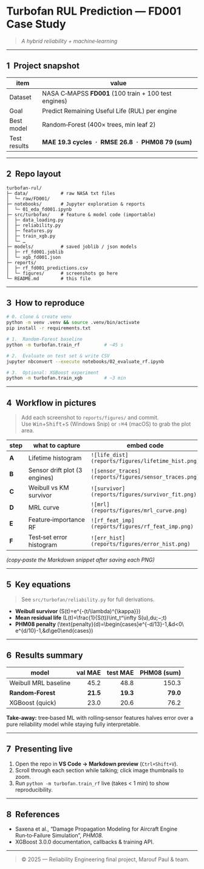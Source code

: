 # Turbofan RUL Prediction — FD001 Case Study

> *A hybrid reliability + machine‑learning*

---

## 1  Project snapshot

| item | value |
|------|-------|
| Dataset | NASA C‑MAPSS **FD001** (100 train + 100 test engines) |
| Goal | Predict Remaining Useful Life (RUL) per engine |
| Best model | Random‑Forest (400× trees, min leaf 2) |
| Test results | **MAE 19.3 cycles  ·  RMSE 26.8  ·  PHM08 79 (sum)** |

---

## 2  Repo layout

```
turbofan-rul/
├─ data/            # raw NASA txt files
│  └─ raw/FD001/
├─ notebooks/       # Jupyter exploration & reports
│  └─ 01_eda_fd001.ipynb
├─ src/turbofan/    # feature & model code (importable)
│  ├─ data_loading.py
│  ├─ reliability.py
│  ├─ features.py
│  ├─ train_xgb.py
│  └─ …
├─ models/          # saved joblib / json models
│  ├─ rf_fd001.joblib
│  └─ xgb_fd001.json
├─ reports/
│  ├─ rf_fd001_predictions.csv
│  └─ figures/      # screenshots go here
└─ README.md        # this file
```

---

## 3  How to reproduce

```bash
# 0. clone & create venv
python -m venv .venv && source .venv/bin/activate
pip install -r requirements.txt

# 1.  Random‑Forest baseline
python -m turbofan.train_rf         # ~45 s

# 2.  Evaluate on test set & write CSV
jupyter nbconvert --execute notebooks/02_evaluate_rf.ipynb

# 3.  Optional: XGBoost experiment
python -m turbofan.train_xgb        # ~3 min
```

---

## 4  Workflow in pictures

> Add each screenshot to `reports/figures/` and commit.<br>
> Use <kbd>Win</kbd>+<kbd>Shift</kbd>+<kbd>S</kbd> (Windows Snip) or
> <kbd>⇧⌘4</kbd> (macOS) to grab the plot area.

| step | what to capture | embed code |
|------|-----------------|------------|
| **A** | Lifetime histogram | `![life_dist](reports/figures/lifetime_hist.png)` |
| **B** | Sensor drift plot (3 engines) | `![sensor_traces](reports/figures/sensor_traces.png)` |
| **C** | Weibull vs KM survivor | `![survivor](reports/figures/survivor_fit.png)` |
| **D** | MRL curve | `![mrl](reports/figures/mrl_curve.png)` |
| **E** | Feature‑importance RF | `![rf_feat_imp](reports/figures/rf_feat_imp.png)` |
| **F** | Test‑set error histogram | `![err_hist](reports/figures/error_hist.png)` |

*(copy‑paste the Markdown snippet after saving each PNG)*

---

## 5  Key equations

> See `src/turbofan/reliability.py` for full derivations.

* **Weibull survivor**  \(S(t)=e^{-(t/\lambda)^{\kappa}}\)
* **Mean residual life**  \(L(t)=\frac{1}{S(t)}\int_t^\infty S(u)\,du\;−\;t\)
* **PHM08 penalty**  \(\text{penalty}(d)=\begin{cases}e^{-d/13}-1,&d<0\\ e^{d/10}-1,&d\ge0\end{cases}\)

---

## 6  Results summary

| model | val MAE | test MAE | PHM08 (sum) |
|-------|--------:|---------:|-------------:|
| Weibull MRL baseline | 45.2 | 48.8 | 150.3 |
| **Random‑Forest** | **21.5** | **19.3** | **79.0** |
| XGBoost (quick) | 23.0 | 20.6 | 76.2 |

**Take‑away:** tree‑based ML with rolling‑sensor features halves error over a pure reliability model while staying fully interpretable.

---

## 7  Presenting live

1. Open the repo in **VS Code → Markdown preview** (`Ctrl+Shift+V`).
2. Scroll through each section while talking; click image thumbnails to zoom.
3. Run `python -m turbofan.train_rf` live (takes < 1 min) to show reproducibility.

---

## 8  References

* Saxena et al., “Damage Propagation Modeling for Aircraft Engine Run‑to‑Failure Simulation”, *PHM08.*
* XGBoost 3.0.0 documentation, callbacks & training API.

---

> © 2025 — Reliability Engineering final project, Marouf Paul & team.


